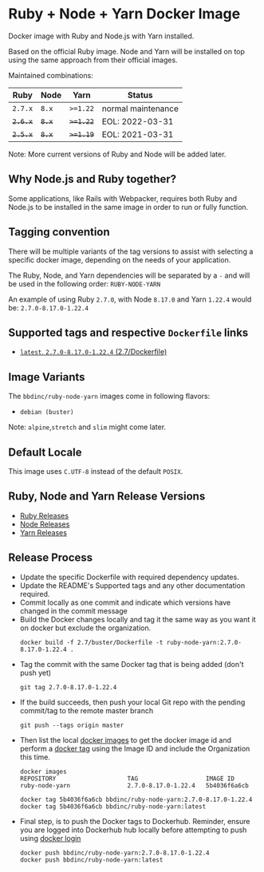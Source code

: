 # Ruby + Node + Yarn Docker Image

Docker image with Ruby and Node.js with Yarn installed.

Based on the official Ruby image. Node and Yarn will be installed on top using the same approach from their official images.

Maintained combinations:

| Ruby          | Node          | Yarn          | Status                |
| ------------- | ------------- | ------------- | --------------------- |
| `2.7.x`       | `8.x`         | `>=1.22`      | normal maintenance    |
| ~~`2.6.x`~~   | ~~`8.x`~~     | ~~`>=1.22`~~  | EOL: 2022-03-31       |
| ~~`2.5.x`~~   | ~~`8.x`~~     | ~~`>=1.19`~~  | EOL: 2021-03-31       |

Note: More current versions of Ruby and Node will be added later.

## Why Node.js and Ruby together?

Some applications, like Rails with Webpacker, requires both Ruby and Node.js to be installed in the same image in order to run or fully function.

## Tagging convention

There will be multiple variants of the tag versions to assist with selecting a specific docker image, depending on the needs of your application.

The Ruby, Node, and Yarn dependencies will be separated by a `-` and will be used in the following order: `RUBY-NODE-YARN`

An example of using Ruby `2.7.0`, with Node `8.17.0` and Yarn `1.22.4` would be: `2.7.0-8.17.0-1.22.4`

## Supported tags and respective `Dockerfile` links

- [`latest`, `2.7.0-8.17.0-1.22.4` (2.7/Dockerfile)](https://github.com/BBD-Development/docker-ruby-node-yarn/blob/master/2.7/buster/Dockerfile)

## Image Variants

The `bbdinc/ruby-node-yarn` images come in following flavors:

- `debian (buster)`

Note: `alpine`,`stretch` and `slim` might come later.

## Default Locale

This image uses `C.UTF-8` instead of the default `POSIX`.

## Ruby, Node and Yarn Release Versions
- [Ruby Releases](https://www.ruby-lang.org/en/downloads/releases/)
- [Node Releases](https://nodejs.org/en/download/releases/)
- [Yarn Releases](https://github.com/yarnpkg/yarn/releases)

## Release Process

- Update the specific Dockerfile with required dependency updates.
- Update the README's Supported tags and any other documentation required.
- Commit locally as one commit and indicate which versions have changed in the commit message
- Build the Docker changes locally and tag it the same way as you want it on docker but exclude the organization.
    ```
    docker build -f 2.7/buster/Dockerfile -t ruby-node-yarn:2.7.0-8.17.0-1.22.4 .
    ```
- Tag the commit with the same Docker tag that is being added (don't push yet)
    ```
    git tag 2.7.0-8.17.0-1.22.4
    ```
- If the build succeeds, then push your local Git repo with the pending commit/tag to the remote master branch
    ```
    git push --tags origin master
    ```
- Then list the local [docker images](https://docs.docker.com/engine/reference/commandline/images/) to get the docker image id and perform a [docker tag](https://docs.docker.com/engine/reference/commandline/tag/) using the Image ID and include the Organization this time.
    ```
    docker images
    REPOSITORY                    TAG                   IMAGE ID
    ruby-node-yarn                2.7.0-8.17.0-1.22.4   5b4036f6a6cb

    docker tag 5b4036f6a6cb bbdinc/ruby-node-yarn:2.7.0-8.17.0-1.22.4
    docker tag 5b4036f6a6cb bbdinc/ruby-node-yarn:latest
    ```
- Final step, is to push the Docker tags to Dockerhub. Reminder, ensure you are logged into Dockerhub hub locally before attempting to push using [docker login](https://docs.docker.com/engine/reference/commandline/login/)
    ```
    docker push bbdinc/ruby-node-yarn:2.7.0-8.17.0-1.22.4
    docker push bbdinc/ruby-node-yarn:latest
    ```
